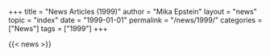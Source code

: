 +++
title = "News Articles (1999)"
author = "Mika Epstein"
layout = "news"
topic = "index"
date = "1999-01-01"
permalink = "/news/1999/"
categories = ["News"]
tags = ["1999"]
+++

{{< news >}}